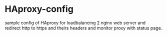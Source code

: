 # HAproxy-config
sample config of HAproxy for loadbalancing 2 nginx web server and redirect http to https and theirs headers and monitor proxy with status page.

